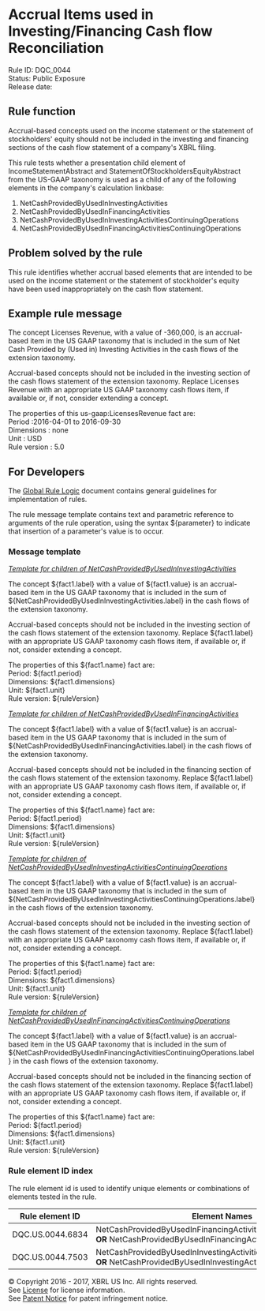 # Accrual Items used in Investing/Financing Cash flow Reconciliation
Rule ID: DQC_0044  
Status:  Public Exposure  
Release date:

## Rule function

Accrual-based concepts used on the income statement or the statement of stockholders' equity should not be included in the investing and financing sections of the cash flow statement of a company's XBRL filing.

This rule tests whether a presentation child element of IncomeStatementAbstract and StatementOfStockholdersEquityAbstract from the US-GAAP taxonomy is used as a child of any of the following elements in the company's calculation linkbase:

1.  NetCashProvidedByUsedInInvestingActivities
2.  NetCashProvidedByUsedInFinancingActivities
3.  NetCashProvidedByUsedInInvestingActivitiesContinuingOperations
4.  NetCashProvidedByUsedInFinancingActivitiesContinuingOperations

## Problem solved by the rule

This rule identifies whether accrual based elements that are intended to be used on the income statement or the statement of stockholder's equity have been used inappropriately on the cash flow statement.

## Example rule message

The concept Licenses Revenue, with a value of -360,000, is an accrual-based item in the US GAAP taxonomy that is included in the sum of Net Cash Provided by (Used in) Investing Activities in the cash flows of the extension taxonomy.

Accrual-based concepts should not be included in the investing section of the cash flows statement of the extension taxonomy. Replace Licenses Revenue with an appropriate US GAAP taxonomy cash flows item, if available or, if not, consider extending a concept.

The properties of this us-gaap:LicensesRevenue fact are:  
Period :2016-04-01 to 2016-09-30  
Dimensions : none  
Unit : USD  
Rule version : 5.0

## For Developers

The [Global Rule Logic](https://xbrl.us/dqc_0001) document contains general guidelines for implementation of rules.

The rule message template contains text and parametric reference to arguments of the rule operation, using the syntax ${parameter} to indicate that insertion of a parameter's value is to occur.

### Message template

_<u>Template for children of NetCashProvidedByUsedInInvestingActivities</u>_

The concept ${fact1.label} with a value of ${fact1.value} is an accrual-based item in the US GAAP taxonomy that is included in the sum of ${NetCashProvidedByUsedInInvestingActivities.label} in the cash flows of the extension taxonomy.

Accrual-based concepts should not be included in the investing section of the cash flows statement of the extension taxonomy. Replace ${fact1.label} with an appropriate US GAAP taxonomy cash flows item, if available or, if not, consider extending a concept.

The properties of this ${fact1.name} fact are:  
Period: ${fact1.period}  
Dimensions: ${fact1.dimensions}  
Unit: ${fact1.unit}  
Rule version: ${ruleVersion}

_<u>Template for children of NetCashProvidedByUsedInFinancingActivities</u>_

The concept ${fact1.label} with a value of ${fact1.value} is an accrual-based item in the US GAAP taxonomy that is included in the sum of ${NetCashProvidedByUsedInFinancingActivities.label} in the cash flows of the extension taxonomy.

Accrual-based concepts should not be included in the financing section of the cash flows statement of the extension taxonomy. Replace ${fact1.label} with an appropriate US GAAP taxonomy cash flows item, if available or, if not, consider extending a concept.

The properties of this ${fact1.name} fact are:  
Period: ${fact1.period}  
Dimensions: ${fact1.dimensions}  
Unit: ${fact1.unit}  
Rule version: ${ruleVersion}

_<u>Template for children of NetCashProvidedByUsedInInvestingActivitiesContinuingOperations</u>_

The concept ${fact1.label} with a value of ${fact1.value} is an accrual-based item in the US GAAP taxonomy that is included in the sum of ${NetCashProvidedByUsedInInvestingActivitiesContinuingOperations.label} in the cash flows of the extension taxonomy.

Accrual-based concepts should not be included in the investing section of the cash flows statement of the extension taxonomy. Replace ${fact1.label} with an appropriate US GAAP taxonomy cash flows item, if available or, if not, consider extending a concept.

The properties of this ${fact1.name} fact are:  
Period: ${fact1.period}  
Dimensions: ${fact1.dimensions}  
Unit: ${fact1.unit}  
Rule version: ${ruleVersion}

_<u>Template for children of NetCashProvidedByUsedInFinancingActivitiesContinuingOperations</u>_

The concept ${fact1.label} with a value of ${fact1.value} is an accrual-based item in the US GAAP taxonomy that is included in the sum of ${NetCashProvidedByUsedInFinancingActivitiesContinuingOperations.label} in the cash flows of the extension taxonomy.

Accrual-based concepts should not be included in the financing section of the cash flows statement of the extension taxonomy. Replace ${fact1.label} with an appropriate US GAAP taxonomy cash flows item, if available or, if not, consider extending a concept.

The properties of this ${fact1.name} fact are:  
Period: ${fact1.period}  
Dimensions: ${fact1.dimensions}  
Unit: ${fact1.unit}  
Rule version: ${ruleVersion}

### Rule element ID index

The rule element id is used to identify unique elements or combinations of elements tested in the rule.

| Rule element ID | Element Names |
| --- | --- |
| DQC.US.0044.6834 | NetCashProvidedByUsedInFinancingActivitiesContinuingOperations **OR** NetCashProvidedByUsedInFinancingActivities |
| DQC.US.0044.7503 | NetCashProvidedByUsedInInvestingActivitiesContinuingOperations **OR** NetCashProvidedByUsedInInvestingActivities |

© Copyright 2016 - 2017, XBRL US Inc. All rights reserved.   
See [License](https://xbrl.us/dqc-license) for license information.  
See [Patent Notice](https://xbrl.us/dqc-patent) for patent infringement notice.
